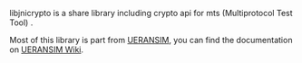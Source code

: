 
libjnicrypto is a share library including crypto api for mts (Multiprotocol Test Tool) .

Most of this library is part from [UERANSIM](https://github.com/aligungr/UERANSIM), you can find the documentation on [UERANSIM Wiki](https://github.com/aligungr/UERANSIM/wiki).
